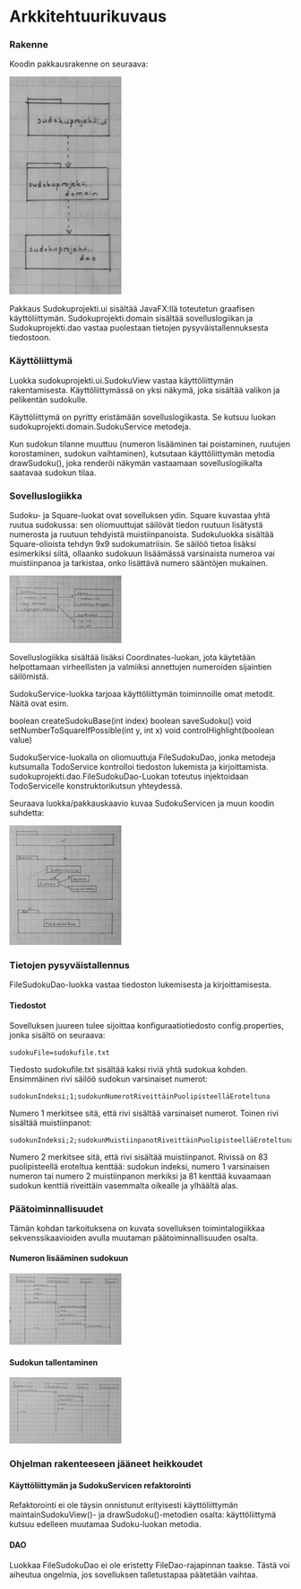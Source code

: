 # Arkkitehtuurikuvaus

### Rakenne

Koodin pakkausrakenne on seuraava:

![pakkausrakenne](https://github.com/sannahan/ot-harjoitustyo/blob/master/dokumentaatio/kuvat/kuva1.jpg)

Pakkaus Sudokuprojekti.ui sisältää JavaFX:llä toteutetun graafisen käyttöliittymän. Sudokuprojekti.domain sisältää sovelluslogiikan ja Sudokuprojekti.dao vastaa puolestaan tietojen pysyväistallennuksesta tiedostoon.

### Käyttöliittymä

Luokka sudokuprojekti.ui.SudokuView vastaa käyttöliittymän rakentamisesta. Käyttöliittymässä on yksi näkymä, joka sisältää valikon ja pelikentän sudokulle.

Käyttöliittymä on pyritty eristämään sovelluslogiikasta. Se kutsuu luokan sudokuprojekti.domain.SudokuService metodeja.

Kun sudokun tilanne muuttuu (numeron lisääminen tai poistaminen, ruutujen korostaminen, sudokun vaihtaminen), kutsutaan käyttöliittymän metodia drawSudoku(), joka renderöi näkymän vastaamaan sovelluslogiikalta saatavaa sudokun tilaa.

### Sovelluslogiikka

Sudoku- ja Square-luokat ovat sovelluksen ydin. Square kuvastaa yhtä ruutua sudokussa: sen oliomuuttujat säilövät tiedon ruutuun lisätystä numerosta ja ruutuun tehdyistä muistiinpanoista. Sudokuluokka sisältää Square-olioista tehdyn 9x9 sudokumatriisin. Se säilöö tietoa lisäksi esimerkiksi siitä, ollaanko sudokuun lisäämässä varsinaista numeroa vai muistiinpanoa ja tarkistaa, onko lisättävä numero sääntöjen mukainen.

![luokkakaavio](https://github.com/sannahan/ot-harjoitustyo/blob/master/dokumentaatio/kuvat/kuva2.jpg)

Sovelluslogiikka sisältää lisäksi Coordinates-luokan, jota käytetään helpottamaan virheellisten ja valmiiksi annettujen numeroiden sijaintien säilömistä.

SudokuService-luokka tarjoaa käyttöliittymän toiminnoille omat metodit. Näitä ovat esim.

boolean createSudokuBase(int index)
boolean saveSudoku()
void setNumberToSquareIfPossible(int y, int x)
void controlHighlight(boolean value)

SudokuService-luokalla on oliomuuttuja FileSudokuDao, jonka metodeja kutsumalla TodoService kontrolloi tiedoston lukemista ja kirjoittamista. sudokuprojekti.dao.FileSudokuDao-Luokan toteutus injektoidaan TodoServicelle konstruktorikutsun yhteydessä.

Seuraava luokka/pakkauskaavio kuvaa SudokuServicen ja muun koodin suhdetta:

![luokka/pakkauskaavio](https://github.com/sannahan/ot-harjoitustyo/blob/master/dokumentaatio/kuvat/kuva3.jpg)

### Tietojen pysyväistallennus

FileSudokuDao-luokka vastaa tiedoston lukemisesta ja kirjoittamisesta.

#### Tiedostot

Sovelluksen juureen tulee sijoittaa konfiguraatiotiedosto config.properties, jonka sisältö on seuraava:

	sudokuFile=sudokufile.txt

Tiedosto sudokufile.txt sisältää kaksi riviä yhtä sudokua kohden. Ensimmäinen rivi säilöö sudokun varsinaiset numerot:

	sudokunIndeksi;1;sudokunNumerotRiveittäinPuolipisteelläEroteltuna

Numero 1 merkitsee sitä, että rivi sisältää varsinaiset numerot. Toinen rivi sisältää muistiinpanot:

	sudokunIndeksi;2;sudokunMuistiinpanotRiveittäinPuolipisteelläEroteltuna

Numero 2 merkitsee sitä, että rivi sisältää muistiinpanot. Rivissä on 83 puolipisteellä eroteltua kenttää: sudokun indeksi, numero 1 varsinaisen numeron tai numero 2 muistiinpanon merkiksi ja 81 kenttää kuvaamaan sudokun kenttiä riveittäin vasemmalta oikealle ja ylhäältä alas.

### Päätoiminnallisuudet

Tämän kohdan tarkoituksena on kuvata sovelluksen toimintalogiikkaa sekvenssikaavioiden avulla muutaman päätoiminnallisuuden osalta.

#### Numeron lisääminen sudokuun

![sekvenssikaavioNumeronLisääminen](https://github.com/sannahan/ot-harjoitustyo/blob/master/dokumentaatio/kuvat/kuva4.jpg)

#### Sudokun tallentaminen

![sekvenssikaavioSudokunTallentaminen](https://github.com/sannahan/ot-harjoitustyo/blob/master/dokumentaatio/kuvat/kuva5.jpg)

### Ohjelman rakenteeseen jääneet heikkoudet

#### Käyttöliittymän ja SudokuServicen refaktorointi

Refaktorointi ei ole täysin onnistunut erityisesti käyttöliittymän maintainSudokuView()- ja drawSudoku()-metodien osalta: käyttöliittymä kutsuu edelleen muutamaa Sudoku-luokan metodia. 

#### DAO

Luokkaa FileSudokuDao ei ole eristetty FileDao-rajapinnan taakse. Tästä voi aiheutua ongelmia, jos sovelluksen talletustapaa päätetään vaihtaa.
 
